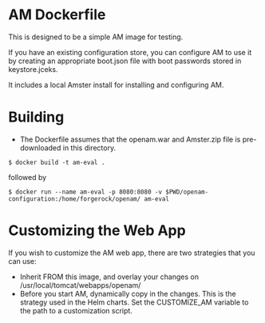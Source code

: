 # AM Dockerfile


This is designed to be a simple AM image for testing.

If you have an existing configuration store, you can configure AM to use it by creating
an appropriate boot.json file with boot passwords stored in keystore.jceks.

It includes a local Amster install for installing and configuring AM.


# Building

* The Dockerfile assumes that the openam.war and Amster.zip file is pre-downloaded in this directory.

``` 
$ docker build -t am-eval . 
```

followed by

``` 
$ docker run --name am-eval -p 8080:8080 -v $PWD/openam-configuration:/home/forgerock/openam/ am-eval 
```


# Customizing the Web App

If you wish to customize the AM web app, there are two strategies that you can use:

* Inherit FROM this image, and overlay your changes on /usr/local/tomcat/webapps/openam/
* Before you start AM, dynamically copy in the changes. This is the strategy used in the Helm charts. Set
 the CUSTOMIZE_AM variable to the path to a customization script.
